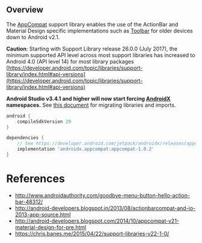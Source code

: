 ## Overview

The [AppCompat](https://developer.android.com/tools/support-library/features.html#v7) support library enables the use of the ActionBar and Material Design specific implementations such as [Toolbar](https://developer.android.com/reference/android/support/v7/widget/Toolbar.html) for older devices down to Android v2.1. 

**Caution**: Starting with Support Library release 26.0.0 (July 2017), the minimum supported API level across most support libraries has increased to Android 4.0 (API level 14) for most library packages [https://developer.android.com/topic/libraries/support-library/index.html#api-versions](https://developer.android.com/topic/libraries/support-library/index.html#api-versions)

**Android Studio v3.4.1 and higher will now start forcing [AndroidX](https://developer.android.com/jetpack/androidx) namespaces.** See [this document](https://developer.android.com/jetpack/androidx/migrate) for migrating libraries and imports.

```gradle
android {
    compileSdkVersion 29
}

dependencies {
    // See https://developer.android.com/jetpack/androidx/releases/appcompat
    implementation 'androidx.appcompat:appcompat-1.0.2'
}
```

# References

* <http://www.androidauthority.com/goodbye-menu-button-hello-action-bar-48312/>
* <http://android-developers.blogspot.in/2013/08/actionbarcompat-and-io-2013-app-source.html>
* <http://android-developers.blogspot.com/2014/10/appcompat-v21-material-design-for-pre.html>
* <https://chris.banes.me/2015/04/22/support-libraries-v22-1-0/>